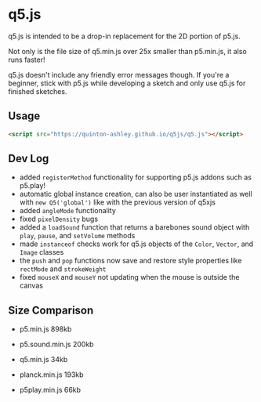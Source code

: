# q5.js

q5.js is intended to be a drop-in replacement for the 2D portion of p5.js.

Not only is the file size of q5.min.js over 25x smaller than p5.min.js, it also runs faster!

q5.js doesn't include any friendly error messages though. If you're a beginner, stick with p5.js while developing a sketch and only use q5.js for finished sketches.

## Usage

```html
<script src="https://quinton-ashley.github.io/q5js/q5.js"></script>
```

## Dev Log

- added `registerMethod` functionality for supporting p5.js addons such as p5.play!
- automatic global instance creation, can also be user instantiated as well with `new Q5('global')` like with the previous version of q5xjs
- added `angleMode` functionality
- fixed `pixelDensity` bugs
- added a `loadSound` function that returns a barebones sound object with `play`, `pause`, and `setVolume` methods
- made `instanceof` checks work for q5.js objects of the `Color`, `Vector`, and `Image` classes
- the `push` and `pop` functions now save and restore style properties like `rectMode` and `strokeWeight`
- fixed `mouseX` and `mouseY` not updating when the mouse is outside the canvas

## Size Comparison

- p5.min.js 898kb
- p5.sound.min.js 200kb

- q5.min.js 34kb

- planck.min.js 193kb
- p5play.min.js 66kb
